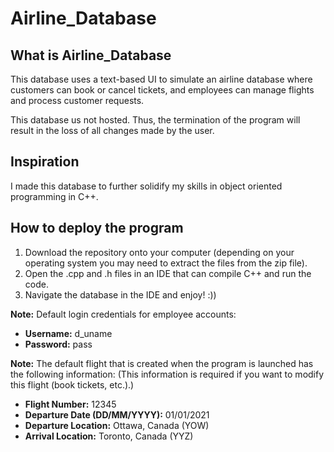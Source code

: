 # Airline_Database

## What is Airline_Database

This database uses a text-based UI to simulate an airline database where customers can book or cancel tickets, and employees can manage flights and process customer requests.

This database us not hosted. Thus, the termination of the program will result in the loss of all changes made by the user.

## Inspiration

I made this database to further solidify my skills in object oriented programming in C++.

## How to deploy the program

1. Download the repository onto your computer (depending on your operating system you may need to extract the files from the zip file).
2. Open the .cpp and .h files in an IDE that can compile C++ and run the code.
3. Navigate the database in the IDE and enjoy! :))

**Note:** Default login credentials for employee accounts:
- **Username:** d_uname
- **Password:** pass

**Note:** The default flight that is created when the program is launched has the following information: (This information is required if you want to modify this flight (book tickets, etc.).)
- **Flight Number:** 12345
- **Departure Date (DD/MM/YYYY):** 01/01/2021
- **Departure Location:** Ottawa, Canada (YOW)
- **Arrival Location:** Toronto, Canada (YYZ)
